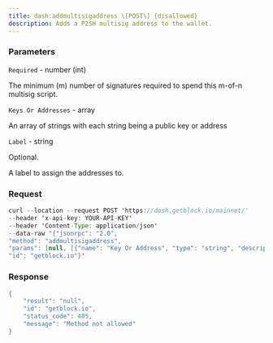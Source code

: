 ```yaml
---
title: dash:addmultisigaddress \[POST\] {disallowed}
description: Adds a P2SH multisig address to the wallet.
---
```


### Parameters


`Required` - number (int)

The minimum (m) number of signatures required to spend this m-of-n
multisig script.

`Keys Or Addresses` - array

An array of strings with each string being a public key or address

`Label` - string

Optional.

A label to assign the addresses to.

### Request

``` java
curl --location --request POST 'https://dash.getblock.io/mainnet/' 
--header 'x-api-key: YOUR-API-KEY' 
--header 'Content-Type: application/json' 
--data-raw '{"jsonrpc": "2.0",
"method": "addmultisigaddress",
"params": [null, [{"name": "Key Or Address", "type": "string", "description": ["A public key against which signatures will be checked. Alternatively, this may be a P2PKH address belonging to the wallet---the corresponding public key will be substituted. There must be at least as many keys as specified by the Required parameter, and there may be more keys."], "value": null}], null],
"id": "getblock.io"}'
```

###  Response

``` java
{
    "result": "null",
    "id": "getblock.io",
    "status_code": 405,
    "message": "Method not allowed"
}
```

